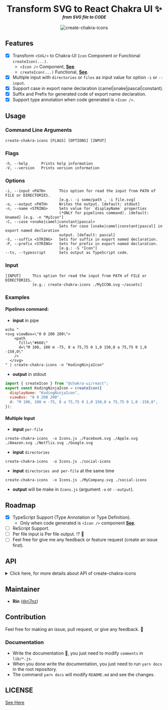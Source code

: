 <p align="center">
  <label style="font-weight:bold;font-size:200%">Transform SVG to React Chakra UI <Icon \/> ✨ </label>
  <br/><label style="font-weight:bold;font-size:small;font-style:italic">from SVG file to CODE</label>
  <br/>
  <br/>
  <img src="https://github.com/kodingdotninja/create-chakra-icons/blob/main/.github/docs/create-chakra-icons.gif?raw=true" alt="create-chakra-icons" />  
</p>

## Features

- [x] Transform `<SVG/>` to Chakra-UI `Icon` Component or Functional `createIcon(...)`.
  - `<Icon />` Component, [**See**](https://chakra-ui.com/docs/media-and-icons/icon#using-the-icon-component).
  - `createIcon(...)` Functional, [**See**](https://chakra-ui.com/docs/media-and-icons/icon#using-the-createicon-function).
- [x] Multiple input with `directories` or `files` as input value for option `-i` or `--input`.
- [x] Support case in export name declaration (camel|snake|pascal|constant).
- [x] Suffix and Prefix for generated code of export name declaration.
- [x] Support type annotation when code generated is `<Icon />`.

## Usage

### Command Line Arguments

```console
create-chakra-icons [FLAGS] [OPTIONS] [INPUT]
```

### Flags

```console
-h, --help      Prints help information
-V, --version   Prints version information
```

### Options

```console
-i, --input <PATH>      This option for read the input from PATH of FILE or DIRECTORIES.
                        [e.g.: -i some/path , -i file.svg]
-o, --output <PATH>     Writes the output. [default: stdout]
-n, --name <STRING>     Sets value for `displayName` properties
                        (*ONLY for pipelines command). [default: Unamed] [e.g. -n "MyIcon"]
-C, --case <snake|camel|constant|pascal>
                        Sets for case [snake|camel|constant|pascal] in export named declaration
                        output. [default: pascal]
-S, --suffix <STRING>   Sets for suffix in export named declaration.
-P, --prefix <STRING>   Sets for prefix in export named declaration.
                        [e.g.: -S "Icon"]
--ts, --typescript      Sets output as TypeScript code.
```

### Input

```console
[INPUT]     This option for read the input from PATH of FILE or DIRECTORIES.
            [e.g.: create-chakra-icons ./MyICON.svg ~/assets]
```

### Examples

#### Pipelines command:

- **input** in pipe

```console
echo "
<svg viewBox=\"0 0 200 200\">
    <path
      fill=\"#666\"
      d=\"M 100, 100 m -75, 0 a 75,75 0 1,0 150,0 a 75,75 0 1,0 -150,0\"
    />
  </svg>
" | create-chakra-icons -n "KodingNinjaIcon"
```

- **output** in stdout

```jsx
import { createIcon } from "@chakra-ui/react";
export const KodingNinjaIcon = createIcon({
  displayName: "KodingNinjaIcon",
  viewBox: "0 0 200 200",
  d: "M 100, 100 m -75, 0 a 75,75 0 1,0 150,0 a 75,75 0 1,0 -150,0",
});
```

#### Multiple Input

- **input** `per-file`

```console
create-chakra-icons  -o Icons.js ./Facebook.svg ./Apple.svg ./Amazon.svg ./Netflix.svg ./Google.svg
```

- **input** `directories`

```console
create-chakra-icons  -o Icons.js ./social-icons
```

- **input** `directories and per-file` at the same time

```console
create-chakra-icons  -o Icons.js ./MyCompany.svg ./social-icons
```

- **output** will be make in `Icons.js` (argument `-o` or `--output`).

## Roadmap

- [x] TypeScript Support (Type Annotation or Type Definition).
  - Only when code generated is `<Icon />` component [**See**](https://chakra-ui.com/docs/media-and-icons/icon#using-the-icon-component).
- [ ] ReScript Support.
- [ ] Per file input is Per file output. ⁉️ 🤔
- [ ] Feel free for give me any feedback or feature request (create an issue first).

## API

<details>
<summary> Click here, for more details about API of create-chakra-icons</summary>
<!-- Generated by documentation.js. Update this documentation by updating the source code. -->

#### Table of Contents

- [ast](#ast)
  - [pairToObjectProperty](#pairtoobjectproperty)
    - [Examples](#examples)
  - [objectPropertyToPair](#objectpropertytopair)
    - [Parameters](#parameters)
    - [Examples](#examples-1)
  - [objectToObjectExpression](#objecttoobjectexpression)
    - [Parameters](#parameters-1)
    - [Examples](#examples-2)
  - [objectExpressionToObject](#objectexpressiontoobject)
    - [Parameters](#parameters-2)
    - [Examples](#examples-3)
  - [toImportDeclaration](#toimportdeclaration)
    - [Parameters](#parameters-3)
  - [toExportNamedDeclaration](#toexportnameddeclaration)
    - [Parameters](#parameters-4)
    - [Properties](#properties)
    - [Examples](#examples-4)
  - [toSource](#tosource)
    - [Parameters](#parameters-5)
  - [hastToProperties](#hasttoproperties)
    - [Parameters](#parameters-6)
  - [hastChildrenLength](#hastchildrenlength)
    - [Parameters](#parameters-7)
  - [hastToJSXProperties](#hasttojsxproperties)
    - [Parameters](#parameters-8)
  - [jsxPropertiesToComponent](#jsxpropertiestocomponent)
    - [Parameters](#parameters-9)
- [objectToObjectExpression](#objecttoobjectexpression-1)
  - [Parameters](#parameters-10)
- [chakra](#chakra)
  - [createChakraIcon](#createchakraicon)
    - [Parameters](#parameters-11)
- [utils](#utils)
  - [compose](#compose)
    - [Parameters](#parameters-12)
  - [pairToObject](#pairtoobject)
    - [Parameters](#parameters-13)
  - [objectToPair](#objecttopair)
    - [Parameters](#parameters-14)
  - [pairsToObject](#pairstoobject)
    - [Parameters](#parameters-15)
  - [objectToPairs](#objecttopairs)
    - [Parameters](#parameters-16)

### ast

#### pairToObjectProperty

##### Examples

```javascript
const pair = ["hey", "jude"];

pairToObjectProperty(value);
// output:
// {
//   type: 'ObjectProperty',
//   key: { type: 'Identifier', name: 'hey' },
//   value: { type: 'StringLiteral', value: 'jude' },
//   computed: false,
//   shorthand: false,
//   decorators: null
// }
```

Returns **[Object](https://developer.mozilla.org/docs/Web/JavaScript/Reference/Global_Objects/Object)**

#### objectPropertyToPair

##### Parameters

- `Object`

##### Examples

```javascript
const objectProperty = {
  type: "ObjectProperty",
  key: { type: "Identifier", name: "hey" },
  value: { type: "StringLiteral", value: "jude" },
  computed: false,
  shorthand: false,
  decorators: null,
};

objectPropertyToPair(objectProperty);
// output: ["hey", "jude"]
```

Returns **\[[String](https://developer.mozilla.org/docs/Web/JavaScript/Reference/Global_Objects/String), [String](https://developer.mozilla.org/docs/Web/JavaScript/Reference/Global_Objects/String)]**

#### objectToObjectExpression

##### Parameters

- `Object`

##### Examples

```javascript
let object = { hey: "jude" };
// output:
objectToObjectExpression(object);
// {
//   type: 'ObjectExpression',
//   properties: [
//     {
//       type: 'ObjectProperty',
//       key: [Object],
//       value: [Object],
//       computed: false,
//       shorthand: false,
//       decorators: null
//     }
//   ]
// }
```

Returns **[Object](https://developer.mozilla.org/docs/Web/JavaScript/Reference/Global_Objects/Object)**

#### objectExpressionToObject

##### Parameters

- `Object`

##### Examples

```javascript
let objectExpression = {
  type: "ObjectExpression",
  properties: [
    {
      type: "ObjectProperty",
      key: [Object],
      value: [Object],
      computed: false,
      shorthand: false,
      decorators: null,
    },
  ],
};
objectExpressionToObject(objectExpression);
// output:
// let object = { hey: "jude" }
```

Returns **[Object](https://developer.mozilla.org/docs/Web/JavaScript/Reference/Global_Objects/Object)**

#### toImportDeclaration

- **See**: {<https://babeljs.io/docs/en/babel-types#importdeclaration}>

##### Parameters

- `from` **[String](https://developer.mozilla.org/docs/Web/JavaScript/Reference/Global_Objects/String)**
- `imports` **[Array](https://developer.mozilla.org/docs/Web/JavaScript/Reference/Global_Objects/Array)<[String](https://developer.mozilla.org/docs/Web/JavaScript/Reference/Global_Objects/String)>**

Returns **[Object](https://developer.mozilla.org/docs/Web/JavaScript/Reference/Global_Objects/Object)**

#### toExportNamedDeclaration

##### Parameters

- `Object`

##### Properties

- `displayName` **[String](https://developer.mozilla.org/docs/Web/JavaScript/Reference/Global_Objects/String)**
- `objectExpression` **[Object](https://developer.mozilla.org/docs/Web/JavaScript/Reference/Global_Objects/Object)**

##### Examples

```javascript
let object = {
 displayName: "MyModule",
 objectExpression: {...} // you can make with function objectToObjectExpression
}
toExportNamedDeclaration(object)
```

Returns **[Object](https://developer.mozilla.org/docs/Web/JavaScript/Reference/Global_Objects/Object)**

#### toSource

##### Parameters

- `Array`

Returns **[Object](https://developer.mozilla.org/docs/Web/JavaScript/Reference/Global_Objects/Object)**

#### hastToProperties

##### Parameters

- `Object`

Returns **[Object](https://developer.mozilla.org/docs/Web/JavaScript/Reference/Global_Objects/Object)**

#### hastChildrenLength

##### Parameters

- `Object`

Returns **[Number](https://developer.mozilla.org/docs/Web/JavaScript/Reference/Global_Objects/Number)**

#### hastToJSXProperties

##### Parameters

- `Object`

Returns **[Object](https://developer.mozilla.org/docs/Web/JavaScript/Reference/Global_Objects/Object)**

#### jsxPropertiesToComponent

##### Parameters

- `Object`

Returns **[Object](https://developer.mozilla.org/docs/Web/JavaScript/Reference/Global_Objects/Object)**

### objectToObjectExpression

#### Parameters

- `object`

### chakra

the module for generate Chakra Icon Code.

#### createChakraIcon

##### Parameters

- `svg` **[String](https://developer.mozilla.org/docs/Web/JavaScript/Reference/Global_Objects/String)**
- `displayName` **[String](https://developer.mozilla.org/docs/Web/JavaScript/Reference/Global_Objects/String)**

Returns **[Object](https://developer.mozilla.org/docs/Web/JavaScript/Reference/Global_Objects/Object)**

### utils

provided utility function.

#### compose

##### Parameters

- `Array`

Returns **T**

#### pairToObject

##### Parameters

- `Array`

Returns **[Object](https://developer.mozilla.org/docs/Web/JavaScript/Reference/Global_Objects/Object)**

#### objectToPair

##### Parameters

- `Object`

Returns **[Array](https://developer.mozilla.org/docs/Web/JavaScript/Reference/Global_Objects/Array)**

#### pairsToObject

##### Parameters

- `Array`

Returns **[Object](https://developer.mozilla.org/docs/Web/JavaScript/Reference/Global_Objects/Object)**

#### objectToPairs

##### Parameters

- `Object`

Returns **[Array](https://developer.mozilla.org/docs/Web/JavaScript/Reference/Global_Objects/Array)**

</details>

## Maintainer

- **Rin** ([@ri7nz](//github.com/ri7nz))

## Contribution

Feel free for making an issue, pull request, or give any feedback. 🙌

### Documentation

- Write the documentation 📝, you just need to modify `comments` in `lib/*.js`.
- When you done write the documentation, you just need to run `yarn docs` in the root repository.
- The command `yarn docs` will modify `README.md` and see the changes.

## LICENSE

[See Here](./LICENSE)
